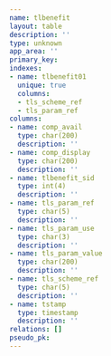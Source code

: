 ```yaml
---
name: tlbenefit
layout: table
description: ''
type: unknown
app_area: ''
primary_key: 
indexes:
- name: tlbenefit01
  unique: true
  columns:
  - tls_scheme_ref
  - tls_param_ref
columns:
- name: comp_avail
  type: char(200)
  description: ''
- name: comp_display
  type: char(200)
  description: ''
- name: tlbenefit_sid
  type: int(4)
  description: ''
- name: tls_param_ref
  type: char(5)
  description: ''
- name: tls_param_use
  type: char(3)
  description: ''
- name: tls_param_value
  type: char(200)
  description: ''
- name: tls_scheme_ref
  type: char(5)
  description: ''
- name: tstamp
  type: timestamp
  description: ''
relations: []
pseudo_pk: 
---
```


